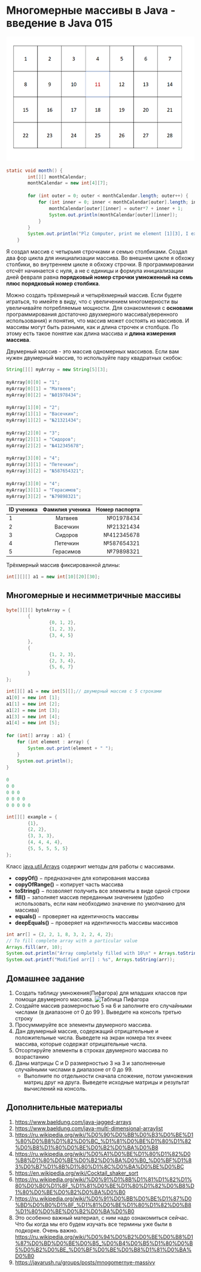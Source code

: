# Многомерные массивы в Java - введение в Java 015

![многомерный массив на примере февраля](./res/monthCalendar-015.png)

```java
static void month() {
        int[][] monthCalendar;
        monthCalendar = new int[4][7];

        for (int outer = 0; outer < monthCalendar.length; outer++) {
            for (int inner = 0; inner < monthCalendar[outer].length; inner++) {
                monthCalendar[outer][inner] = outer*7 + inner + 1;
                System.out.println(monthCalendar[outer][inner]);
            }
        }
        System.out.println("Plz Computer, print me element [1][3], I expect 11: " + monthCalendar[1][3]);
    }
```

Я создал массив с четырьмя строчками и семью столбиками. Создал два фор цикла для инициализации массива. Во внешнем цикле я обхожу столбики, во внутреннем цикле я обхожу строчки. В программировании отсчёт начинается с нуля, а не с единицы и формула инициализации дней февраля равна __порядковый номер строчки умноженный на семь плюс порядковый номер столбика__.

Можно создать трёхмерный и четырёхмерный массив. Если будете играться, то имейте в виду, что с увеличением многомерности вы увеличивайте потребляемые мощности. Для ознакомления с **основами** программирования достаточно двухмерного массива(уверенного использования) и понятия, что массив может состоять из массивов. И массивы могут быть разными, как и длина строчек и столбцов. По этому есть такое понятие как длина массива и **длина измерения массива**.


Двумерный массив - это массив одномерных массивов. Если вам нужен двумерный массив, то используйте пару квадратных скобок:

```java
String[][] myArray = new String[5][3];

myArray[0][0] = "1";
myArray[0][1] = "Матвеев";
myArray[0][2] = "№01978434";

myArray[1][0] = "2";
myArray[1][1] = "Васечкин";
myArray[1][2] = "№21321434";

myArray[2][0] = "3";
myArray[2][1] = "Сидоров";
myArray[2][2] = "№412345678";

myArray[3][0] = "4";
myArray[3][1] = "Петечкин";
myArray[3][2] = "№587654321";

myArray[3][0] = "4";
myArray[3][1] = "Герасимов";
myArray[3][2] = "№79898321";
```


|ID ученика| Фамилия ученика | Номер паспорта|
|:----|:----:|----:|
|1|Матвеев|№01978434|
|2|Васечкин|№21321434|
|3|Сидоров|№412345678|
|4|Петечкин|№587654321|
|5|Герасимов|№79898321|

Трёхмерный массив фиксированной длины:

```java
int[][][] a1 = new int[10][20][30];
```

## Многомерные и несимметричные массивы

```java
byte[][][] byteArray = {
        {
                {0, 1, 2},
                {1, 2, 3},
                {3, 4, 5}
        },
        {
                {1, 2, 3},
                {2, 3, 4},
                {5, 6, 7}
        }
};
```


```Java
int[][] a1 = new int[5][];// двумерный массив с 5 строками
a1[0] = new int [1];
a1[1] = new int [2];
a1[2] = new int [3];
a1[3] = new int [4];
a1[4] = new int [5];

for (int[] array : a1) {
    for (int element : array) {
        System.out.print(element + " ");
    }
    System.out.println();
}

0
0 0
0 0 0
0 0 0 0
0 0 0 0 0
```

```Java
int[][] example = {
        {1},
        {2, 2},
        {3, 3, 3},
        {4, 4, 4, 4},
        {5, 5, 5, 5, 5}
};
```

Класс [java.util.Arrays](https://docs.oracle.com/javase/8/docs/api/java/util/Arrays.html) содержит методы для работы с массивами.

- **copyOf()** − предназначен для копирования массива
- **copyOfRange()** − копирует часть массива
- **toString()** − позволяет получить все элементы в виде одной строки
- **fill()** − заполняет массив переданным значением (удобно использовать, если нам необходимо значение по умолчанию для массива)
- **equals()** − проверяет на идентичность массивы
- **deepEquals()** − проверяет на идентичность массивы массивов

```Java
int arr[] = {2, 2, 1, 8, 3, 2, 2, 4, 2};
// To fill complete array with a particular value 
Arrays.fill(arr, 10);
System.out.println("Array completely filled with 10\n" + Arrays.toString(arr));
System.out.printf("Modified arr[] : %s", Arrays.toString(arr));
```

## Домашнее задание

1. Создать таблицу умножения(Пифагора) для младших классов при помощи двумерного массива.
    ![Таблица Пифагора](../resourcen/img/pifagor_015.jpg "Таблица умножения")   
2. Создайте массив размерностью 5 на 6 и заполните его случайными числами (в диапазоне от 0 до 99 ).  Выведите на консоль третью строку
3. Просуммируйте все элементы двумерного массива.
4. Дан двумерный массив, содержащий отрицательные и положительные числа. Выведете на экран номера тех ячеек массива, которые содержат отрицательные числа.
5. Отсортируйте элементы в строках двумерного массива по возрастанию
6. Даны матрицы С и D размерностью 3 на 3 и заполненные случайными числами в диапазоне  от 0 до 99. 
    - Выполните по отдельности сначала сложение, потом умножения матриц друг на друга. Выведете исходные матрицы и результат вычислений на консоль.

## Дополнительные материалы

1. https://www.baeldung.com/java-jagged-arrays
2. https://www.baeldung.com/java-multi-dimensional-arraylist
3. https://ru.wikipedia.org/wiki/%D0%90%D0%BB%D0%B3%D0%BE%D1%80%D0%B8%D1%82%D0%BC_%D1%81%D0%BE%D1%80%D1%82%D0%B8%D1%80%D0%BE%D0%B2%D0%BA%D0%B8
4. https://ru.wikipedia.org/wiki/%D0%A1%D0%BE%D1%80%D1%82%D0%B8%D1%80%D0%BE%D0%B2%D0%BA%D0%B0_%D0%BF%D1%83%D0%B7%D1%8B%D1%80%D1%8C%D0%BA%D0%BE%D0%BC
5. https://en.wikipedia.org/wiki/Cocktail_shaker_sort
6. https://ru.wikipedia.org/wiki/%D0%91%D1%8B%D1%81%D1%82%D1%80%D0%B0%D1%8F_%D1%81%D0%BE%D1%80%D1%82%D0%B8%D1%80%D0%BE%D0%B2%D0%BA%D0%B0
7. https://ru.wikipedia.org/wiki/%D0%91%D0%BB%D0%BE%D1%87%D0%BD%D0%B0%D1%8F_%D1%81%D0%BE%D1%80%D1%82%D0%B8%D1%80%D0%BE%D0%B2%D0%BA%D0%B0
8. Это особенно важный материал, с ним надо ознакомиться сейчас. Что бы когда мы его будем изучать все термины уже были в подкорке. Очень важно. https://ru.wikipedia.org/wiki/%D0%94%D0%B2%D0%BE%D0%B8%D1%87%D0%BD%D0%BE%D0%B5_%D0%B4%D0%B5%D1%80%D0%B5%D0%B2%D0%BE_%D0%BF%D0%BE%D0%B8%D1%81%D0%BA%D0%B0
9. https://javarush.ru/groups/posts/mnogomernye-massivy

